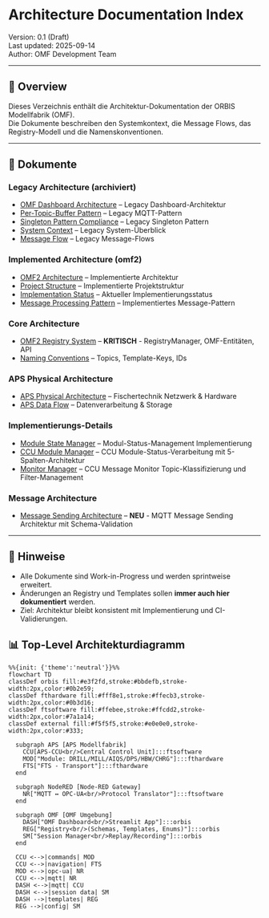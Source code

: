 # Architecture Documentation Index

Version: 0.1 (Draft)  
Last updated: 2025-09-14  
Author: OMF Development Team  

---

## 📑 Overview
Dieses Verzeichnis enthält die Architektur-Dokumentation der ORBIS Modellfabrik (OMF).  
Die Dokumente beschreiben den Systemkontext, die Message Flows, das Registry-Modell und die Namenskonventionen.  

---

## 🔗 Dokumente

### Legacy Architecture (archiviert)
- [OMF Dashboard Architecture](../archive/02-architecture_omf_legacy/omf-dashboard-architecture.md) – Legacy Dashboard-Architektur
- [Per-Topic-Buffer Pattern](../archive/02-architecture_omf_legacy/per-topic-buffer-pattern.md) – Legacy MQTT-Pattern
- [Singleton Pattern Compliance](../archive/02-architecture_omf_legacy/singleton-pattern-compliance.md) – Legacy Singleton Pattern
- [System Context](../archive/02-architecture_omf_legacy/system-context.md) – Legacy System-Überblick
- [Message Flow](../archive/02-architecture_omf_legacy/message-flow.md) – Legacy Message-Flows

### Implemented Architecture (omf2)
- [OMF2 Architecture](omf2-architecture.md) – Implementierte Architektur
- [Project Structure](project-structure.md) – Implementierte Projektstruktur
- [Implementation Status](implementation-status.md) – Aktueller Implementierungsstatus
- [Message Processing Pattern](message-processing-pattern.md) – Implementiertes Message-Pattern

### Core Architecture
- [OMF2 Registry System](omf2-registry-system.md) – **KRITISCH** - RegistryManager, OMF-Entitäten, API
- [Naming Conventions](naming-conventions.md) – Topics, Template-Keys, IDs

### APS Physical Architecture
- [APS Physical Architecture](../../06-integrations/APS-Ecosystem/system-overview.md) – Fischertechnik Netzwerk & Hardware
- [APS Data Flow](aps-data-flow.md) – Datenverarbeitung & Storage

### Implementierungs-Details
- [Module State Manager](implementation/module-state-manager.md) – Modul-Status-Management Implementierung
- [CCU Module Manager](implementation/ccu-module-manager.md) – CCU Module-Status-Verarbeitung mit 5-Spalten-Architektur
- [Monitor Manager](implementation/monitor-manager.md) – CCU Message Monitor Topic-Klassifizierung und Filter-Management

### Message Architecture
- [Message Sending Architecture](message-sending-architecture.md) – **NEU** - MQTT Message Sending Architektur mit Schema-Validation

---

## 📌 Hinweise
- Alle Dokumente sind Work-in-Progress und werden sprintweise erweitert.  
- Änderungen an Registry und Templates sollen **immer auch hier dokumentiert** werden.  
- Ziel: Architektur bleibt konsistent mit Implementierung und CI-Validierungen.


## 📊 Top-Level Architekturdiagramm


```mermaid
%%{init: {'theme':'neutral'}}%%
flowchart TD
classDef orbis fill:#e3f2fd,stroke:#bbdefb,stroke-width:2px,color:#0b2e59;
classDef fthardware fill:#fff8e1,stroke:#ffecb3,stroke-width:2px,color:#0b3d16;
classDef ftsoftware fill:#ffebee,stroke:#ffcdd2,stroke-width:2px,color:#7a1a14;
classDef external fill:#f5f5f5,stroke:#e0e0e0,stroke-width:2px,color:#333;

  subgraph APS [APS Modellfabrik]
    CCU[APS-CCU<br/>Central Control Unit]:::ftsoftware
    MOD["Module: DRILL/MILL/AIQS/DPS/HBW/CHRG"]:::fthardware
    FTS["FTS - Transport"]:::fthardware
  end

  subgraph NodeRED [Node-RED Gateway]
    NR["MQTT ↔ OPC-UA<br/>Protocol Translator"]:::ftsoftware
  end

  subgraph OMF [OMF Umgebung]
    DASH["OMF Dashboard<br/>Streamlit App"]:::orbis
    REG["Registry<br/>(Schemas, Templates, Enums)"]:::orbis
    SM["Session Manager<br/>Replay/Recording"]:::orbis
  end

  CCU <-->|commands| MOD
  CCU <-->|navigation| FTS
  MOD <-->|opc-ua| NR
  CCU <-->|mqtt| NR
  DASH <-->|mqtt| CCU
  DASH <-->|session data| SM
  DASH -->|templates| REG
  REG -->|config| SM
```
